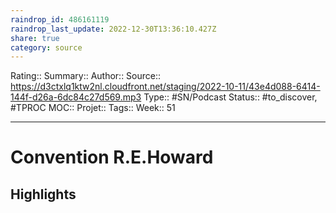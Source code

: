 ```yaml
---
raindrop_id: 486161119
raindrop_last_update: 2022-12-30T13:36:10.427Z
share: true
category: source
---
```


Rating::
Summary:: 
Author::
Source:: https://d3ctxlq1ktw2nl.cloudfront.net/staging/2022-10-11/43e4d088-6414-144f-d26a-6dc84c27d569.mp3
Type:: #SN/Podcast 
Status:: #to_discover, #TPROC
MOC::
Projet:: 
Tags:: 
Week:: 51

***
# Convention R.E.Howard



## Highlights

